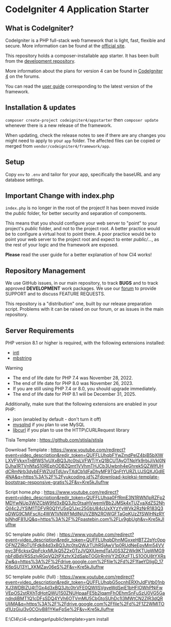 # CodeIgniter 4 Application Starter

## What is CodeIgniter?

CodeIgniter is a PHP full-stack web framework that is light, fast, flexible and secure.
More information can be found at the [official site](https://codeigniter.com).

This repository holds a composer-installable app starter.
It has been built from the
[development repository](https://github.com/codeigniter4/CodeIgniter4).

More information about the plans for version 4 can be found in [CodeIgniter 4](https://forum.codeigniter.com/forumdisplay.php?fid=28) on the forums.

You can read the [user guide](https://codeigniter.com/user_guide/)
corresponding to the latest version of the framework.

## Installation & updates

`composer create-project codeigniter4/appstarter` then `composer update` whenever
there is a new release of the framework.

When updating, check the release notes to see if there are any changes you might need to apply
to your `app` folder. The affected files can be copied or merged from
`vendor/codeigniter4/framework/app`.

## Setup

Copy `env` to `.env` and tailor for your app, specifically the baseURL
and any database settings.

## Important Change with index.php

`index.php` is no longer in the root of the project! It has been moved inside the *public* folder,
for better security and separation of components.

This means that you should configure your web server to "point" to your project's *public* folder, and
not to the project root. A better practice would be to configure a virtual host to point there. A poor practice would be to point your web server to the project root and expect to enter *public/...*, as the rest of your logic and the
framework are exposed.

**Please** read the user guide for a better explanation of how CI4 works!

## Repository Management

We use GitHub issues, in our main repository, to track **BUGS** and to track approved **DEVELOPMENT** work packages.
We use our [forum](http://forum.codeigniter.com) to provide SUPPORT and to discuss
FEATURE REQUESTS.

This repository is a "distribution" one, built by our release preparation script.
Problems with it can be raised on our forum, or as issues in the main repository.

## Server Requirements

PHP version 8.1 or higher is required, with the following extensions installed:

- [intl](http://php.net/manual/en/intl.requirements.php)
- [mbstring](http://php.net/manual/en/mbstring.installation.php)

> [!WARNING]
> - The end of life date for PHP 7.4 was November 28, 2022.
> - The end of life date for PHP 8.0 was November 26, 2023.
> - If you are still using PHP 7.4 or 8.0, you should upgrade immediately.
> - The end of life date for PHP 8.1 will be December 31, 2025.

Additionally, make sure that the following extensions are enabled in your PHP:

- json (enabled by default - don't turn it off)
- [mysqlnd](http://php.net/manual/en/mysqlnd.install.php) if you plan to use MySQL
- [libcurl](http://php.net/manual/en/curl.requirements.php) if you plan to use the HTTP\CURLRequest library

Tisla Template : https://github.com/stisla/stisla

Download Template : https://www.youtube.com/redirect?event=video_description&redir_token=QUFFLUhqbFYwZmdPelZ4bjB5bXlWLXVFVkxnTnBfWS1yUXxBQ3Jtc0tsLVFWTjYxQ1BCUTAyOTNpYk9rbjJjVkl0NDJha1RTVnNfaS10REphODBZQmt1VVhmTHJCb3Uwbnh4eGhrek5QZWlfUHdCRmNrb3dybEFWZUdTdUxyTXdCb1dFaDhyMF9TQnFtYURZLUJSQXJGdlE4NA&q=https%3A%2F%2Fyukcoding.id%2Fdownload-koleksi-template-bootstrap-responsive-gratis%2F&v=Kre5kJIufhw

Script home.php : https://www.youtube.com/redirect?event=video_description&redir_token=QUFFLUhqa0FfRmE3N1RWN1pRZFp2MDYwNUp3WjZCbW9fd3xBQ3Jtc0tsaHVwemVBb2JMSk4xTUZyaXdZS2NhQjI4c2JYSlM1TDFVR0Q1YU5sQ1Jxc25GbU84cUxXYzYyWVk2RzNrR183Q3pDWG9CMjFscXc4WW1VNWFMdlNjUVZBN2ROWGFTaGpKUzZfSWlHNzRYbjNhdF81UQ&q=https%3A%2F%2Fpastebin.com%2FLv9gbUgh&v=Kre5kJIufhw

SC template public (lite) : https://www.youtube.com/redirect?event=video_description&redir_token=QUFFLUhqbDhnMGxxeHBTZ2pYc0ppOFNZZlRoTU1Fdk84d3xBQ3Jtc0tsQWJrTUhRSjAwV1p0RUdNeEpvMm54VVpyc3F6cksxQlpFckxMUkQ5Z2xOTzJVQXlUemdTa1J0S3Z2Wk9KTUpWMG9nbFdBdVRSSzlvRGpVQ2tPXzhrX2dSalpTOGlrRnhVY2tDXzFTLS1OOU8tYXRsZw&q=https%3A%2F%2Fdrive.google.com%2Ffile%2Fd%2F1faeYDIigD_17K6pSU13Yl_XKMZav06eS%2F&v=Kre5kJIufhw

SC template public (full) : https://www.youtube.com/redirect?event=video_description&redir_token=QUFFLUhqbG5ocnhERXhJdFVtb01nbXJ3WDBlZU4tTGx4d3xBQ3Jtc0trVFE0QWlISVgyeWdSejE1bHFIOWhPNjFwVEpOS2stRXhTdHotQWU1S0ZNUHpaaFE5b2lqamFhOEhmSnFuSzU0VG5GandndjBMT1Q1cDFsSDQ4YVh6OTVmMU5CbGtoSUhDc1l3MWtCN2ZIR3dQRUliMA&q=https%3A%2F%2Fdrive.google.com%2Ffile%2Fd%2F1Z2WMITOd1UzGiul3v0COivB81YKwFpSe%2F&v=Kre5kJIufhw

E:\CI4\ci4-undangan\public\template>yarn install